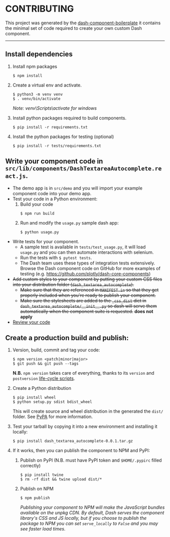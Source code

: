 # CONTRIBUTING

This project was generated by the [dash-component-boilerplate](https://github.com/plotly/dash-component-boilerplate) it contains the minimal set of code required to create your own custom Dash component.

---

## Install dependencies

1. Install npm packages
    ```
    $ npm install
    ```
2. Create a virtual env and activate.
    ```
    $ python3 -m venv venv
    $ . venv/bin/activate
    ```
    _Note: venv\Scripts\activate for windows_

3. Install python packages required to build components.
    ```
    $ pip install -r requirements.txt
    ```
4. Install the python packages for testing (optional)
    ```
    $ pip install -r tests/requirements.txt
    ```

## Write your component code in `src/lib/components/DashTextareaAutocomplete.react.js`.

- The demo app is in `src/demo` and you will import your example component code into your demo app.
- Test your code in a Python environment:
    1. Build your code
        ```
        $ npm run build
        ```
    2. Run and modify the `usage.py` sample dash app:
        ```
        $ python usage.py
        ```
- Write tests for your component.
    - A sample test is available in `tests/test_usage.py`, it will load `usage.py` and you can then automate interactions with selenium.
    - Run the tests with `$ pytest tests`.
    - The Dash team uses these types of integration tests extensively. Browse the Dash component code on GitHub for more examples of testing (e.g. https://github.com/plotly/dash-core-components)
- <strike>Add custom styles to your component by putting your custom CSS files into your distribution folder (`dash_textarea_autocomplete`).
    - Make sure that they are referenced in `MANIFEST.in` so that they get properly included when you're ready to publish your component.
    - Make sure the stylesheets are added to the `_css_dist` dict in `dash_textarea_autocomplete/__init__.py` so dash will serve them automatically when the component suite is requested.</strike> **does not apply**
- [Review your code](./review_checklist.md)

## Create a production build and publish:

1. Version, build, commit and tag your code:
    ```
    $ npm version <patch|minor|major>
    $ git push && git push --tags
    ```

    **N.B.** `npm version` takes care of everything, thanks to its `version` and
    `postversion` [life-cycle scripts](https://docs.npmjs.com/cli/v7/using-npm/scripts).

2. Create a Python distribution
    ```
    $ pip install wheel
    $ python setup.py sdist bdist_wheel
    ```
    This will create source and wheel distribution in the generated the `dist/` folder.
    See [PyPA](https://packaging.python.org/guides/distributing-packages-using-setuptools/#packaging-your-project)
    for more information.

3. Test your tarball by copying it into a new environment and installing it locally:
    ```
    $ pip install dash_textarea_autocomplete-0.0.1.tar.gz
    ```

4. If it works, then you can publish the component to NPM and PyPI:
    1. Publish on PyPI (N.B. must have PyPI token and `$HOME/.pypirc` filled correctly)
        ```
        $ pip install twine
        $ rm -rf dist && twine upload dist/*
        ```
    2. Publish on NPM
        ```
        $ npm publish
        ```
        _Publishing your component to NPM will make the JavaScript bundles available on the unpkg CDN. By default, Dash serves the component library's CSS and JS locally, but if you choose to publish the package to NPM you can set `serve_locally` to `False` and you may see faster load times._


